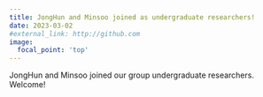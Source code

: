 ```yaml
---
title: JongHun and Minsoo joined as undergraduate researchers!
date: 2023-03-02
#external_link: http://github.com
image:
  focal_point: 'top'
---
```


JongHun and Minsoo joined our group undergraduate researchers. Welcome!

<!--more-->
